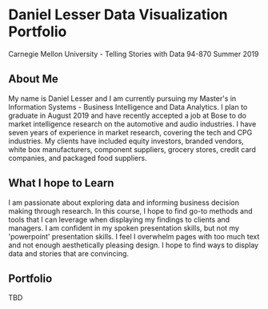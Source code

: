 # Daniel Lesser Data Visualization Portfolio
Carnegie Mellon University - Telling Stories with Data 94-870
Summer 2019

## About Me

My name is Daniel Lesser and I am currently pursuing my Master's in Information Systems - Business Intelligence and Data Analytics.  I plan to graduate in August 2019 and have recently accepted a job at Bose to do market intelligence research on the automotive and audio industries.  I have seven years of experience in market research, covering the tech and CPG industries.  My clients have included equity investors, branded vendors, white box manufacturers, component suppliers, grocery stores, credit card companies, and packaged food suppliers. 

## What I hope to Learn

I am passionate about exploring data and informing business decision making through research.  In this course, I hope to find go-to methods and tools that I can leverage when displaying my findings to clients and managers.  I am confident in my spoken presentation skills, but not my 'powerpoint' presentation skills.  I feel I overwhelm pages with too much text and not enough aesthetically pleasing design.  I hope to find ways to display data and stories that are convincing.

## Portfolio

TBD
